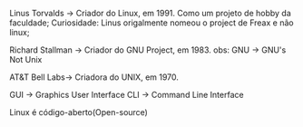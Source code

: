 Linus Torvalds -> Criador do Linux, em 1991. Como um projeto de hobby da faculdade;
Curiosidade: Linus origalmente nomeou o project de Freax e não linux;

Richard Stallman -> Criador do GNU Project, em 1983.
obs: GNU -> GNU's Not Unix

AT&T Bell Labs-> Criadora do UNIX, em 1970.

GUI -> Graphics User Interface
CLI -> Command Line Interface

Linux é código-aberto(Open-source)